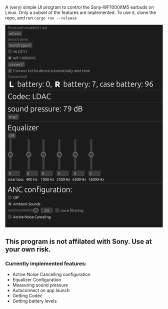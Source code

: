 A (very) simple UI program to control the Sony-WF1000XM5 earbuds on Linux. Only a subset of the features are implemented. To use it, clone the repo, and run
`cargo run --release`

![screenshot of the UI](/example.png?raw=true)


## This program is not affilated with Sony. Use at your own risk.


### Currently implemented features:
- Active Noise Cancelling configuration
- Equalizer Configuration
- Measuring sound pressure
- Autoconnect on app launch
- Getting Codec
- Getting battery levels
